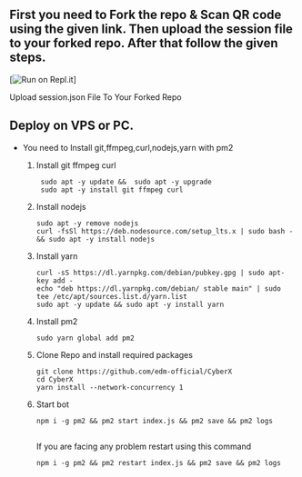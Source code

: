 ## First you need to Fork the repo & Scan QR code using the given link. Then upload the session file to your forked repo. After that follow the given steps.

[![Run on Repl.it](https://replit.com/@KingBuddhika/CyberX-QR?v=1)]

Upload session.json File To Your Forked Repo

## Deploy on VPS or PC.
- You need to Install git,ffmpeg,curl,nodejs,yarn with pm2 
   1. Install git ffmpeg curl 
      ```
       sudo apt -y update &&  sudo apt -y upgrade 
       sudo apt -y install git ffmpeg curl
      ```
   2. Install nodejs 
      ```
      sudo apt -y remove nodejs
      curl -fsSl https://deb.nodesource.com/setup_lts.x | sudo bash - && sudo apt -y install nodejs
      ```

   3. Install yarn
      ```
      curl -sS https://dl.yarnpkg.com/debian/pubkey.gpg | sudo apt-key add - 
      echo "deb https://dl.yarnpkg.com/debian/ stable main" | sudo tee /etc/apt/sources.list.d/yarn.list
      sudo apt -y update && sudo apt -y install yarn
      ```

   4. Install pm2
      ```
      sudo yarn global add pm2
      ```

   5. Clone Repo and install required packages
      ```
      git clone https://github.com/edm-official/CyberX
      cd CyberX
      yarn install --network-concurrency 1
      ```
  
   6. Start bot
      ```
      npm i -g pm2 && pm2 start index.js && pm2 save && pm2 logs
      ```
      
      ##
      
      If you are facing any problem restart using this command
      ``` 
      npm i -g pm2 && pm2 restart index.js && pm2 save && pm2 logs
      ```
